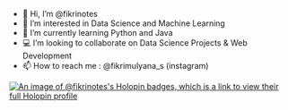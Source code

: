 - 👋 Hi, I’m @fikrinotes
- 👀 I’m interested in Data Science and Machine Learning
- 🌱 I’m currently learning Python and Java
- 💻 I’m looking to collaborate on Data Science Projects & Web Development
- 📫 How to reach me : @fikrimulyana_s (instagram)


[![An image of @fikrinotes's Holopin badges, which is a link to view their full Holopin profile](https://holopin.me/fikrinotes)](https://holopin.io/@fikrinotes)

<!---
fikrinotes/fikrinotes is a ✨ special ✨ repository because its `README.md` (this file) appears on your GitHub profile.
You can click the Preview link to take a look at your changes.
--->

